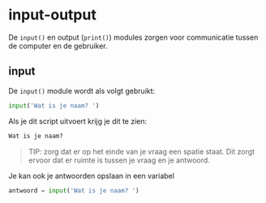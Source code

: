 # input-output
De `input()` en output (`print()`) modules zorgen 
voor communicatie tussen de computer en de gebruiker.


## input
De `input()` module wordt als volgt gebruikt:

```python
input('Wat is je naam? ')
```

Als je dit script uitvoert krijg je dit te zien:
```md
Wat is je naam? 
```

>TIP: zorg dat er op het einde van je vraag een spatie staat.
Dit zorgt ervoor dat er ruimte is tussen je vraag en je antwoord.

Je kan ook je antwoorden opslaan in een variabel
```python
antwoord = input('Wat is je naam? ')
```
